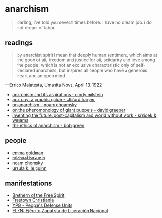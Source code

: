 # anarchism

> darling, i've told you several times before. i have no dream job. i do not dream of labor.

## readings

> by anarchist spirit i mean that deeply human sentiment, which aims at the good of all, freedom and justice for all, solidarity and love among the people; which is not an exclusive characteristic only of self-declared anarchists, but inspires all people who have a generous heart and an open mind.

—Errico Malatesta, Umanita Nova, April 13, 1922

- [anarchism and its aspirations - cindy milstein](https://theanarchistlibrary.org/library/cindy-milstein-anarchism-and-its-aspirations)
- [anarchy: a graphic guide - clifford harper](https://files.libcom.org/files/anarchy-graphic-guide-clifford-harper.pdf)
- [on anarchism - noam choamsky](https://theanarchistlibrary.org/library/noam-chomsky-on-anarchism)
- [on the phenomonology of giant puppets - david graeber](https://theanarchistlibrary.org/library/david-graeber-on-the-phenomenology-of-giant-puppets)
- [inventing the future: post-capitalism and world without work - srnicek & williams](https://www.versobooks.com/books/2315-inventing-the-future)
- [the ethics of anarchism - bob green](https://libcom.org/library/ethics-anarchism)

## people

- [emma goldman](https://en.wikipedia.org/wiki/Emma_Goldman)
- [michael bakunin](https://en.wikipedia.org/wiki/Mikhail_Bakunin)
- [noam chomsky](https://en.wikipedia.org/wiki/Noam_Chomsky#Political_views)
- [ursula k. le guinn](https://en.wikipedia.org/wiki/Ursula_K._Le_Guin)

## manifestations

- [Brethern of the Free Spirit](https://en.wikipedia.org/wiki/Brethren_of_the_Free_Spirit)
- [Freetown Christiania](https://en.wikipedia.org/wiki/Freetown_Christiania)
- [YPG - People's Defense Units](https://en.wikipedia.org/wiki/People%27s_Defense_Units)
- [ELZN: Ejército Zapatista de Liberación Nacional](https://en.wikipedia.org/wiki/Zapatista_Army_of_National_Liberation)
